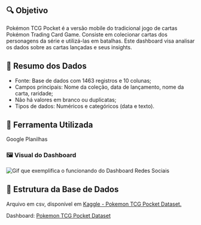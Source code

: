 ## 🔍 Objetivo
Pokémon TCG Pocket é a versão mobile do tradicional jogo de cartas Pokémon Trading Card Game. Consiste em colecionar cartas dos personagens da série e utilizá-las em batalhas. Este dashboard visa analisar os dados sobre as cartas lançadas e seus insights.

## 📌 Resumo dos Dados
- Fonte: Base de dados com 1463 registros e 10 colunas;
- Campos principais: Nome da coleção, data de lançamento, nome da carta, raridade;
- Não há valores em branco ou duplicatas;
- Tipos de dados: Numéricos e categóricos (data e texto).

## 🧰 Ferramenta Utilizada
Google Planilhas

### 🖼️ Visual do Dashboard
![Gif que exemplifica o funcionando do Dashboard Redes Sociais](https://i.imgur.com/puAdnBY.png)

## 📁 Estrutura da Base de Dados
Arquivo em csv, disponível em [Kaggle - Pokemon TCG Pocket Dataset.](https://www.kaggle.com/datasets/joaocoelho03/pocket-tcg-dataset) 

Dashboard: [Pokemon TCG Pocket Dataset](https://docs.google.com/spreadsheets/d/1xH-M0ORgat4B5HNGcyemPNCG-2FS7k2UJqT9L5BcpKk/edit?usp=sharing)
